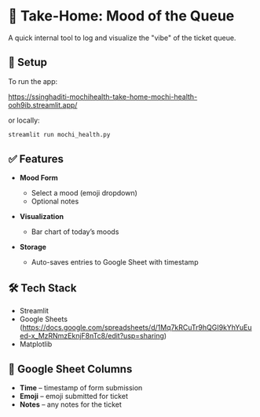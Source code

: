 # 🧪 Take-Home: Mood of the Queue

A quick internal tool to log and visualize the "vibe" of the ticket queue.


## 🚀 Setup

To run the app:

https://ssinghaditi-mochihealth-take-home-mochi-health-ooh9ib.streamlit.app/

or locally:

```bash
streamlit run mochi_health.py
```

## ✅ Features

* **Mood Form**

  * Select a mood (emoji dropdown)
  * Optional notes
* **Visualization**

  * Bar chart of today’s moods
* **Storage**

  * Auto-saves entries to Google Sheet with timestamp

## 🛠️ Tech Stack

* Streamlit
* Google Sheets (https://docs.google.com/spreadsheets/d/1Mq7kRCuTr9hQGI9kYhYuEued-x_MzRNmzEknjF8nTc8/edit?usp=sharing)
* Matplotlib

## 📝 Google Sheet Columns

* **Time** – timestamp of form submission
* **Emoji** – emoji submitted for ticket
* **Notes** – any notes for the ticket
